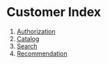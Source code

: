 # Customer Index

1. [Authorization](authorization.md)
2. [Catalog](catalog.md)
3. [Search](search.md)
4. [Recommendation](recommendation.md)
